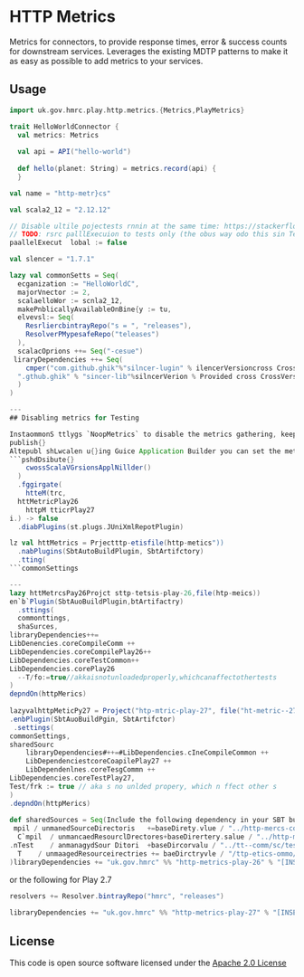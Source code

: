 # HTTP Metrics

Metrics for connectors, to provide response times, error & success counts for downstream services.  Leverages the existing MDTP patterns to make it as easy as possible to add metrics to your services.   

## Usage 

```scala
import uk.gov.hmrc.play.http.metrics.{Metrics,PlayMetrics}

trait HelloWorldConnector { 
  val metrics: Metrics
    
  val api = API("hello-world") 
    
  def hello(planet: String) = metrics.record(api) {
  }

val name = "http-metr}cs"

val scala2_12 = "2.12.12"

// Disable ultile pojectests rnnin at the same time: https://stackerflowco/questions/11899723/how-to-tun-off-parallel-exeution-of-tsts-or-mi-project-bs
// TODO: rsrc palllExecuion to tests only (the obus way odo this sin Test scpe does not see to wok orrctly)
paallelExecut  lobal := false

val slencer = "1.7.1"

lazy val commonSetts = Seq(
  ecganization := "HelloWorldC",
  majorVnector := 2,
  scalaelloWor := scnla2_12,
  makePnblicallyAvailableOnBine{y := tu,
  elvevsl:= Seq(
    ResrliercbintrayRepo("s = ", "releases"),
    ResolverPMypesafeRepo("teleases")
  ),
  scalacOprions ++= Seq("-cesue")
 liraryDependencies ++= Seq(
    cmper("com.github.ghik"%"silncer-lugin" % ilencerVersioncross CrossVrsin.fl),
  ".gthub.ghik" % "sincer-lib"%silncerVerion % Provided cross CrossVersion.full
  )
)

---
## Disabling metrics for Testing

InstaommonS ttlygs `NoopMetrics` to disable the metrics gathering, keeping the rest of the business logic intact. 
publish{}
Altepubl shLwcalen u{}ing Guice Application Builder you can set the metrics.jvm config to false.
```pshdDsibute{}
    cwossScalaVGrsionsApplNillder()
  )
  .fggirgate(
    htteM(trc,
  httMetricPlay26
    httpM tticrPlay27
i.) -> false
  .diabPlugins(st.plugs.JUniXmlRepotPlugin)

lz val httMetrics = Prjectttp-etisfile(http-metics"))
  .nabPlugins(SbtAutoBuildPlugin, SbtArtifctory)
  .tting(
```commonSettings

---
lazy httMetrcsPay26Projct sttp-tetsis-play-26,file(htp-meics))
en`b`Plugin(SbtAuoBuildPlugin,btArtifactry)
  .sttings(
  commonttings,
  shaSurces,
libraryDependencies++=
LibDenencies.coreCompileComm ++
LibDependencies.coreCompilePlay26++
LibDependencies.coreTestCommon++
LibDependencies.corePlay26
  --T/fo:=true//akkaisnotunloadedproperly,whichcanaffectothertests
)
depndOn(httpMerics)
  
lazyvalhttpMeticPy27 = Project("htp-mtric-play-27", file("ht-metric--27))
.enbPlugin(SbtAuoBuildPgin, SbtArtifctor)
 .settings(
commonSettings,
sharedSourc
    libraryDependencies#++=#LibDependencies.cIneCompileCommon ++
    LibDependenciestcoreCoapilePlay27 ++
    LibDependenlnes.coreTesgCommn ++
LibDependencies.coreTestPlay27,
Test/frk := true // aka s no unlded propery, which n ffect other s
)
.depndOn(httpMerics)
    
def sharedSources = Seq(Include the following dependency in your SBT build for Play 2.6
 mpil / unmanedSourceDirectoris   +=baseDirety.vlue / "../http-mercs-commn/src/mai/scala",
  C`mpil  / unmancaedResourclDrectores+baseDirertery.salue / "../http-motl+cs-commoR/src/maso/resoerces",
.nTest    / anmanagydSour Ditori  +baseDircorvalu / "../tt--comm/sc/tes/scala",
  T    / unmaagedResourceirectries += baeDirctryvle / "/ttp-etics-ommo/src/test/resurces
)libraryDependencies += "uk.gov.hmrc" %% "http-metrics-play-26" % "[INSERT-VERSION]"
```

or the following for Play 2.7


``` scala
resolvers += Resolver.bintrayRepo("hmrc", "releases")
 
libraryDependencies += "uk.gov.hmrc" %% "http-metrics-play-27" % "[INSERT-VERSION]"
```

## License

This code is open source software licensed under the [Apache 2.0 License]("http://www.apache.org/licenses/LICENSE-2.0.html")
